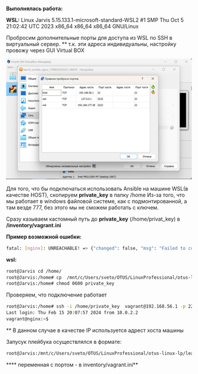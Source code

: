 **Выполнялась работа:**

**WSL:** Linux Jarvis 5.15.133.1-microsoft-standard-WSL2 #1 SMP Thu Oct 5 21:02:42 UTC 2023 x86_64 x86_64 x86_64 GNU/Linux


Пробросим дополнительные порты для доступа из WSL по SSH в виртуальный сервер. 
** т.к. эти адреса индивидуальны, настройку провожу через GUI Virtual BOX

![Текст с описанием картинки](GUI.png)

Для того, что бы подключаться использовать Ansible на машине WSL(в качестве HOST), скопируем **private_key** в папку /home
Из-за того, что мы работает в windows  файловой системе, как с подмонтированной, а там везде 777, без этого мы не сможем работать с ключем. 

Сразу казываем кастомный путь до **private_key** (/home/privat_key) в **/inventory/vagrant.ini**

**Пример возможной ошибки:**

```bash
fatal: [nginx]: UNREACHABLE! => {"changed": false, "msg": "Failed to connect to the host via ssh: no such identity: .vagrant/machines/nginx/virtualbox/private_key: No such file or directory\r\nvagrant@192.168.56.1: Permission denied (publickey,password).", "unreachable": true}
```

**wsl:**
```bash
root@Jarvis cd /home/
root@Jarvis:/home# cp  /mnt/c/Users/sveto/OTUS/LinuxProfessional/otus-linux-lp/learn2_ansible/.vagrant/machines/nginx/virtualbox/private_key ./ 
root@Jarvis:/home# chmod 0600 private_key
```

Проверяем, что подключение работает
```bash
root@Jarvis:/home# ssh -i /home/private_key  vagrant@192.168.56.1 -p 22
Last login: Thu Feb 15 20:07:57 2024 from 10.0.2.2
vagrant@nginx:~$
```

** В данном случае в качестве IP  используется адрест хоста машины

Запусук плейбука осуществлялся в формате:

```bash
root@Jarvis:/mnt/c/Users/sveto/OTUS/LinuxProfessional/otus-linux-lp/learn2_ansible/ansible# ansible-playbook deploy.yml -i inventory/vagrant.ini -v
```

**** переменная с портом - в inventory/vagrant.ini**

